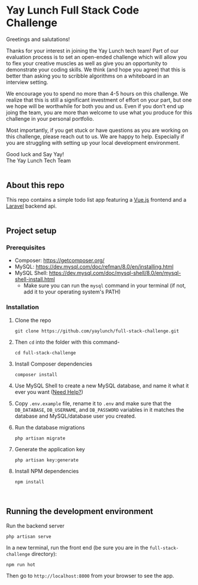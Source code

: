 
Yay Lunch Full Stack Code Challenge
========================================

Greetings and salutations!

Thanks for your interest in joining the Yay Lunch tech team! Part of our evaluation process is to set an open-ended challenge which will allow you to flex your creative muscles as well as give you an opportunity to demonstrate your coding skills. We think (and hope you agree) that this is better than asking you to scribble algorithms on a whiteboard in an interview setting.

We encourage you to spend no more than 4-5 hours on this challenge. We realize that this is still a significant investment of effort on your part, but one we hope will be worthwhile for both you and us. Even if you don't end up joing the team, you are more than welcome to use what you produce for this challenge in your personal portfolio.

Most importantly, if you get stuck or have questions as you are working on this challenge, please reach out to us. We are happy to help. Especially if you are struggling with setting up your local development environment.

Good luck and Say Yay!
<br>
The Yay Lunch Tech Team
<br>
<br>
## About this repo
This repo contains a simple todo list app featuring a [Vue.js](https://vuejs.org/) frontend and a [Laravel](https://laravel.com/) backend api.
<br>
<br>
## Project setup
### Prerequisites

- Composer: https://getcomposer.org/
- MySQL: https://dev.mysql.com/doc/refman/8.0/en/installing.html
- MySQL Shell: https://dev.mysql.com/doc/mysql-shell/8.0/en/mysql-shell-install.html 
    - Make sure you can run the `mysql` command in your terminal (if not, add it to your operating system's PATH)

### Installation

1. Clone the repo 
    ```
    git clone https://github.com/yaylunch/full-stack-challenge.git
    ```


2. Then `cd` into the folder with this command-
    ```
    cd full-stack-challenge
    ```

3. Install Composer dependencies
    ```
    composer install
    ```

4. Use MySQL Shell to create a new MySQL database, and name it what it ever you want ([Need Help?](https://www.mysqltutorial.org/mysql-create-database/))

5. Copy `.env.example` file, rename it to `.env` and make sure that the `DB_DATABASE`, `DB_USERNAME`, and `DB_PASSWORD` variables in it matches the database and MySQL/database user you created.

6. Run the database migrations
    ```
    php artisan migrate
    ```

7. Generate the application key 
    ```
    php artisan key:generate
    ```

8. Install NPM dependencies
    ```
    npm install
    ```
<br>

## Running the development environment

Run the backend server
```
php artisan serve
```

In a new terminal, run the front end (be sure you are in the `full-stack-challenge` directory):
```
npm run hot
```

Then go to `http://localhost:8000` from your browser to see the app.
